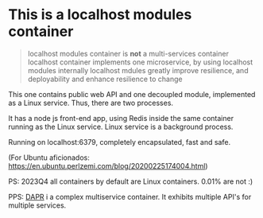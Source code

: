<!-- # This is a [micro-monolith](https://dbj.org/micro-monolith/)&trade; container -->
# This is a localhost modules container

> localhost modules container is **not** a multi-services container
> localhost container implements one microservice, by using localhost modules internally
> localhost mdules greatly improve resilience, and deployability and enhance resilience to change

This one contains public web API and one decoupled module, implemented as a Linux service. Thus, there are two processes.

It has a node js front-end app, using Redis inside the same container running as the Linux service. Linux service is a background process.

 Running on localhost:6379, completely encapsulated, fast and safe.

(For Ubuntu aficionados: https://en.ubuntu.perlzemi.com/blog/20200225174004.html)

PS: 2023Q4 all containers by default are Linux containers. 0.01% are not :)

PPS: [DAPR](https://dapr.io/) i a complex multiservice container. It exhibits multiple API's for multiple services.
